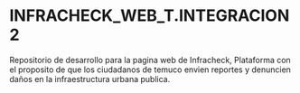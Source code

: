 # INFRACHECK_WEB_T.INTEGRACION2
Repositorio de desarrollo para la pagina web de Infracheck, Plataforma con el proposito de que los ciudadanos de temuco envien reportes y denuncien daños en la infraestructura urbana publica.
